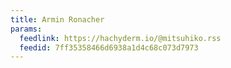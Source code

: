 ```yaml
---
title: Armin Ronacher
params:
  feedlink: https://hachyderm.io/@mitsuhiko.rss
  feedid: 7ff35358466d6938a1d4c68c073d7973
---
```

